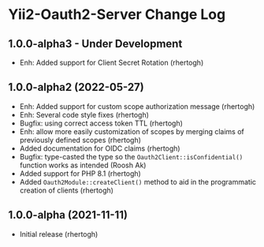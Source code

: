 Yii2-Oauth2-Server Change Log
=============================

1.0.0-alpha3 - Under Development
--------------------------------

- Enh: Added support for Client Secret Rotation (rhertogh)

1.0.0-alpha2 (2022-05-27)
-------------------------

- Enh: Added support for custom scope authorization message (rhertogh)
- Enh: Several code style fixes (rhertogh)
- Bugfix: using correct access token TTL (rhertogh)
- Enh: allow more easily customization of scopes by merging claims of previously defined scopes (rhertogh)
- Added documentation for OIDC claims (rhertogh)
- Bugfix: type-casted the type so the `Oauth2Client::isConfidential()` function works as intended (Roosh Ak)
- Added support for PHP 8.1 (rhertogh)
- Added `Oauth2Module::createClient()` method to aid in the programmatic creation of clients (rhertogh)

1.0.0-alpha (2021-11-11)
------------------------

- Initial release (rhertogh)
